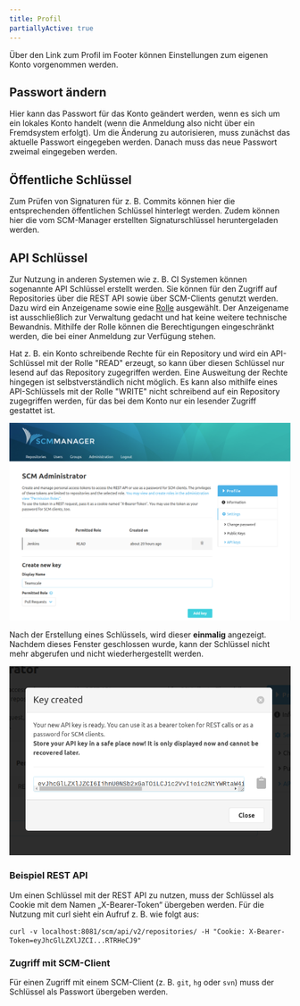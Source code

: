 ```yaml
---
title: Profil
partiallyActive: true
---
```


Über den Link zum Profil im Footer können Einstellungen zum eigenen Konto vorgenommen werden.

## Passwort ändern

Hier kann das Passwort für das Konto geändert werden, wenn es sich um ein lokales Konto handelt (wenn die Anmeldung
also nicht über ein Fremdsystem erfolgt). Um die Änderung zu autorisieren, muss zunächst das aktuelle Passwort
eingegeben werden. Danach muss das neue Passwort zweimal eingegeben werden.

## Öffentliche Schlüssel

Zum Prüfen von Signaturen für z. B. Commits können hier die entsprechenden öffentlichen Schlüssel hinterlegt werden.
Zudem können hier die vom SCM-Manager erstellten Signaturschlüssel heruntergeladen werden.

## API Schlüssel

Zur Nutzung in anderen Systemen wie z. B. CI Systemen können sogenannte API Schlüssel erstellt werden. Sie können für
den Zugriff auf Repositories über die REST API sowie über SCM-Clients genutzt werden. Dazu wird ein Anzeigename sowie
eine [Rolle](../admin/roles/) ausgewählt. Der Anzeigename ist ausschließlich zur Verwaltung gedacht und hat keine
weitere technische Bewandnis. Mithilfe der Rolle können die Berechtigungen eingeschränkt werden, die bei einer Anmeldung
zur Verfügung stehen.

Hat z. B. ein Konto schreibende Rechte für ein Repository und wird ein API-Schlüssel mit der Rolle "READ" erzeugt, so
kann über diesen Schlüssel nur lesend auf das Repository zugegriffen werden. Eine Ausweitung der Rechte hingegen ist
selbstverständlich nicht möglich. Es kann also mithilfe eines API-Schlüssels mit der Rolle "WRITE" nicht schreibend auf
ein Repository zugegriffen werden, für das bei dem Konto nur ein lesender Zugriff gestattet ist.

![API Key Overview](assets/api-key-overview.png)

Nach der Erstellung eines Schlüssels, wird dieser **einmalig** angezeigt. Nachdem dieses Fenster
geschlossen wurde, kann der Schlüssel nicht mehr abgerufen und nicht wiederhergestellt werden.

![API Key Created](assets/api-key-created.png)

### Beispiel REST API

Um einen Schlüssel mit der REST API zu nutzen, muss der Schlüssel als Cookie mit dem Namen „X-Bearer-Token“
übergeben werden. Für die Nutzung mit curl sieht ein Aufruf z. B. wie folgt aus:

```
curl -v localhost:8081/scm/api/v2/repositories/ -H "Cookie: X-Bearer-Token=eyJhcGlLZXlJZCI...RTRHeCJ9"
```

### Zugriff mit SCM-Client

Für einen Zugriff mit einem SCM-Client (z. B. `git`, `hg` oder `svn`) muss der Schlüssel als Passwort übergeben werden.

